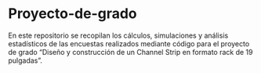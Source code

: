 # Proyecto-de-grado
En este repositorio se recopilan los cálculos, simulaciones y análisis estadísticos de las encuestas realizados mediante código para el proyecto de grado “Diseño y construcción de un Channel Strip en formato rack de 19 pulgadas”.
